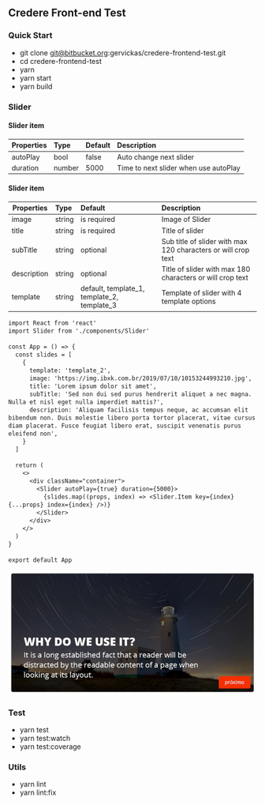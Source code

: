 ## Credere Front-end Test

### Quick Start

* git clone git@bitbucket.org:gervickas/credere-frontend-test.git
* cd credere-frontend-test
* yarn 
* yarn start
* yarn build

### Slider

#### Slider item
| Properties | Type | Default | Description |
| ------------- |:-------------| :-------------|:-------------|
| autoPlay | bool | false | Auto change next slider |
| duration | number | 5000 | Time to next slider when use autoPlay  |


#### Slider item
| Properties | Type | Default | Description |
| ------------- |:-------------| :-------------|:-------------|
| image | string | is required | Image of Slider  |
| title | string | is required | Title of slider  |
| subTitle | string | optional | Sub title of slider with max 120 characters or will crop text  |
| description | string | optional | Title of slider with max 180 characters or will crop text |
| template | string | default, template_1, template_2, template_3 | Template of slider with 4 template options |


```
import React from 'react'
import Slider from './components/Slider'

const App = () => {
  const slides = [
    {
      template: 'template_2',
      image: 'https://img.ibxk.com.br/2019/07/10/10153244993210.jpg',
      title: 'Lorem ipsum dolor sit amet',
      subTitle: 'Sed non dui sed purus hendrerit aliquet a nec magna. Nulla et nisl eget nulla imperdiet mattis?',
      description: 'Aliquam facilisis tempus neque, ac accumsan elit bibendum non. Duis molestie libero porta tortor placerat, vitae cursus diam placerat. Fusce feugiat libero erat, suscipit venenatis purus eleifend non',
    }
  ]

  return (
    <>
      <div className="container">
        <Slider autoPlay={true} duration={5000}>
          {slides.map((props, index) => <Slider.Item key={index} {...props} index={index} />)}
        </Slider>
      </div>
    </>
  )
}

export default App

```

![template_2](https://raw.githubusercontent.com/meucredere/frontend-test/master/images/news/layout-2.jpg)

### Test

* yarn test
* yarn test:watch 
* yarn test:coverage


### Utils

* yarn lint
* yarn lint:fix
